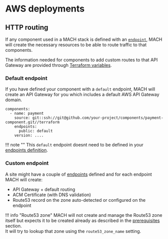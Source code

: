 # AWS deployments

## HTTP routing

If any component used in a MACH stack is defined with an [`endpoint`](../../../reference/syntax/components.md), MACH will create the necessary resources to be able to route traffic to that components.

The information needed for components to add custom routes to that API Gateway are provided through [Terraform variables](../../../reference/components/aws.md#terraform-variables).

### Default endpoint

If you have defined your component with a `default` endpoint, MACH will create an API Gateway for you which includes a default AWS API Gateway domain.

```
components:
  - name: payment
    source: git::ssh://git@github.com/your-project/components/payment-component.git//terraform
    endpoints: 
      public: default
    version: ....
```

!!! note ""
    This `default` endpoint doesnt need to be defined in your [endpoints definition](../../../reference/syntax/sites.md#endpoints).

### Custom endpoint

A site might have a couple of [endpoints](../../../reference/syntax/sites.md#endpoints) defined and for each endpoint MACH will create:

- API Gateway + default routing
- ACM Certificate (with DNS validation)
- Route53 record on the zone auto-detected or configured on the endpoint


!!! info "Route53 zone"
    MACH will not create and manage the Route53 zone itself but expects it to be created already as described in the [prerequisites](../../../tutorial/aws/step-4-setup-aws-site.md) section.<br>
    It will try to lookup that zone using the `route53_zone_name` setting.